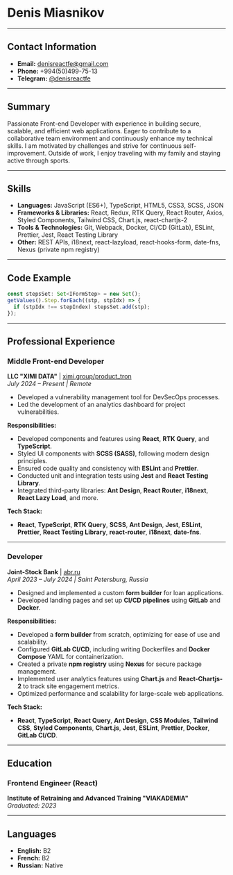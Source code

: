 # Denis Miasnikov

---


## Contact Information
- **Email:** [denisreactfe@gmail.com](mailto:denisreactfe@gmail.com)
- **Phone:** +994(50)499-75-13
- **Telegram:** [@denisreactfe](https://t.me/denisreactfe)


---


## Summary
Passionate Front-end Developer with experience in building secure, scalable, and efficient web applications. Eager to contribute to a collaborative team environment and continuously enhance my technical skills. I am motivated by challenges and strive for continuous self-improvement. Outside of work, I enjoy traveling with my family and staying active through sports.


---


## Skills
- **Languages:** JavaScript (ES6+), TypeScript, HTML5, CSS3, SCSS, JSON
- **Frameworks & Libraries:** React, Redux, RTK Query, React Router, Axios, Styled Components, Tailwind CSS, Chart.js, react-chartjs-2
- **Tools & Technologies:** Git, Webpack, Docker, CI/CD (GitLab), ESLint, Prettier, Jest, React Testing Library
- **Other:** REST APIs, i18next, react-lazyload, react-hooks-form, date-fns, Nexus (private npm registry)


---


## Code Example

```typescript
const stepsSet: Set<IFormStep> = new Set();
getValues().Step.forEach((stp, stpIdx) => {
  if (stpIdx !== stepIndex) stepsSet.add(stp);
});
```

---


## Professional Experience

### **Middle Front-end Developer**
**LLC "XIMI DATA"** | [ximi.group/product_tron](https://www.ximi.group/product_tron)  
*July 2024 – Present | Remote*

- Developed a vulnerability management tool for DevSecOps processes.
- Led the development of an analytics dashboard for project vulnerabilities.

**Responsibilities:**
- Developed components and features using **React**, **RTK Query**, and **TypeScript**.
- Styled UI components with **SCSS (SASS)**, following modern design principles.
- Ensured code quality and consistency with **ESLint** and **Prettier**.
- Conducted unit and integration tests using **Jest** and **React Testing Library**.
- Integrated third-party libraries: **Ant Design**, **React Router**, **i18next**, **React Lazy Load**, and more.

**Tech Stack:**
- **React**, **TypeScript**, **RTK Query**, **SCSS**, **Ant Design**, **Jest**, **ESLint**, **Prettier**, **React Testing Library**, **react-router**, **i18next**, **date-fns**.

---

### **Developer**
**Joint-Stock Bank** | [abr.ru](https://www.abr.ru)  
*April 2023 – July 2024 | Saint Petersburg, Russia*

- Designed and implemented a custom **form builder** for loan applications.
- Developed landing pages and set up **CI/CD pipelines** using **GitLab** and **Docker**.

**Responsibilities:**
- Developed a **form builder** from scratch, optimizing for ease of use and scalability.
- Configured **GitLab CI/CD**, including writing Dockerfiles and **Docker Compose** YAML for containerization.
- Created a private **npm registry** using **Nexus** for secure package management.
- Implemented user analytics features using **Chart.js** and **React-Chartjs-2** to track site engagement metrics.
- Optimized performance and scalability for large-scale web applications.

**Tech Stack:**
- **React**, **TypeScript**, **React Query**, **Ant Design**, **CSS Modules**, **Tailwind CSS**, **Styled Components**, **Chart.js**, **Jest**, **ESLint**, **Prettier**, **Docker**, **GitLab CI/CD**.

---

## Education

### **Frontend Engineer (React)**
**Institute of Retraining and Advanced Training "VIAKADEMIA"**  
*Graduated: 2023*

---

## Languages
- **English:** B2
- **French:** B2
- **Russian:** Native

